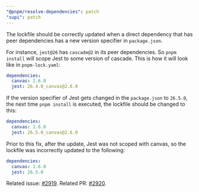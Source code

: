 ```yaml
---
"@pnpm/resolve-dependencies": patch
"supi": patch
---
```


The lockfile should be correctly updated when a direct dependency that has peer dependencies has a new version specifier in `package.json`.

For instance, `jest@26` has `cascade@2` in its peer dependencies. So `pnpm install` will scope Jest to some version of cascade. This is how it will look like in `pnpm-lock.yaml`:

```yaml
dependencies:
  canvas: 2.6.0
  jest: 26.4.0_canvas@2.6.0
```

If the version specifier of Jest gets changed in the `package.json` to `26.5.0`, the next time `pnpm install` is executed, the lockfile should be changed to this:

```yaml
dependencies:
  canvas: 2.6.0
  jest: 26.5.0_canvas@2.6.0
```

Prior to this fix, after the update, Jest was not scoped with canvas, so the lockfile was incorrectly updated to the following:

```yaml
dependencies:
  canvas: 2.6.0
  jest: 26.5.0
```

Related issue: [#2919](https://github.com/pnpm/pnpm/issues/2919).
Related PR: [#2920](https://github.com/pnpm/pnpm/pull/2920).
